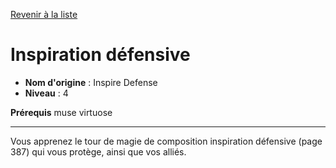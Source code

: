 [Revenir à la liste](..)

# Inspiration défensive

 * **Nom d'origine** : Inspire Defense
 * **Niveau** : 4


<p><strong>Prérequis</strong> muse virtuose</p>
<hr>
<p>Vous apprenez le tour de magie de composition inspiration défensive (page 387) qui vous protège, ainsi que vos alliés.</p>